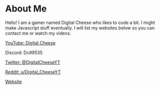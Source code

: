 # About Me

Hello! I am a gamer named Digital Cheese who likes to code a bit. I might make Javascript stuff eventually. I will list my websites below so you can contact me or watch my videos.

[YouTube: Digital Cheese](https://youtube.com/DigitalCheese)

Discord: Dc#9535

[Twitter: @DigitalCheeseYT](https://twitter.com/DigitalCheeseYT)

[Reddit: u/Digital_CheeseYT](https://reddit.com/u/Digital_CheeseYT)

[Website](https://dc-blog.neocities.org)
